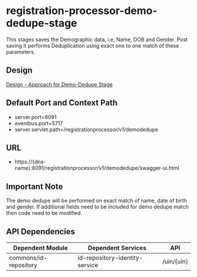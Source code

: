 # registration-processor-demo-dedupe-stage

This stages saves the Demographic data, i.e, Name, DOB and Gender. Post saving it performs Deduplication using exact one to one match of these parameters.

## Design

[Design - Approach for Demo-Dedupe Stage](https://github.com/mosip/registration/blob/master/design/registration-processor/Approach_for_demo_dedupe.md)

## Default Port and Context Path
  
  * server.port=8091
  * eventbus.port=5717
  * server.servlet.path=/registrationprocessor/v1/demodedupe

## URL

 * https://{dns-name}:8091/registrationprocessor/v1/demodedupe/swagger-ui.html

## Important Note

The demo dedupe will be performed on exact match of name, date of birth and gender. If additional fields need to be included for demo dedupe match then code need to be modified. 

## API Dependencies
	
|Dependent Module |  Dependent Services  | API |
| ------------- | ------------- | ------------- |
| commons/id-repository  | id-repository-identity-service | /uin/{uin}|
